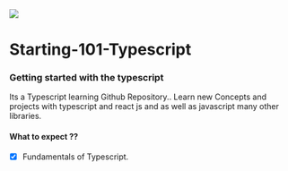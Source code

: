 
<img src="https://img.icons8.com/color/144/000000/typescript.png"/>

# Starting-101-Typescript

### Getting started with the typescript

Its a Typescript learning Github Repository..  Learn new Concepts and projects with typescript and react js and as well as javascript many other libraries.

#### What to expect ??
- [x] Fundamentals of Typescript.



